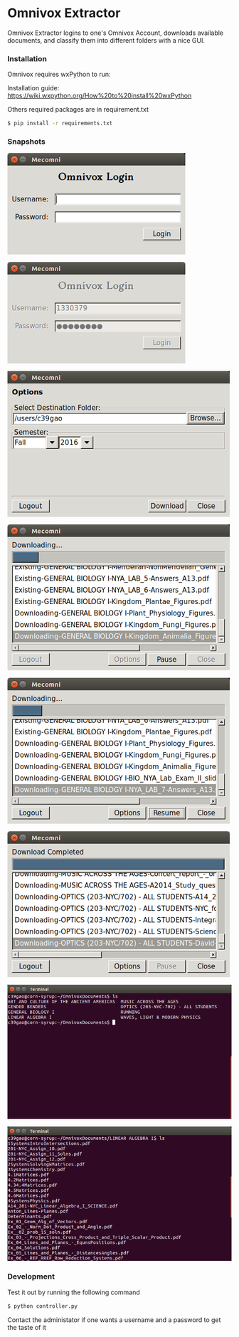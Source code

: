 # Omnivox Extractor

Omnivox Extractor logins to one's Omnivox Account, downloads available documents, and classify them into different folders with a nice GUI.

### Installation
Omnivox requires wxPython to run:

Installation guide: https://wiki.wxpython.org/How%20to%20install%20wxPython

Others required packages are in requirement.txt
```sh
$ pip install -r requirements.txt
```

### Snapshots
![logingframe](img/loginframe.png)

![processlogin](img/processlogin.png)

![optionsframe](img/optionsframe.png)

![downloadingframe](img/downloadingframe.png)

![downloadingpause](img/downloadingpause.png)

![downloaded](img/downloaded.png)

![folders](img/folders.png)

![filesinfolders](img/filesinfolders.png)

### Development
Test it out by running the following command
```sh
$ python controller.py
```
Contact the administator if one wants a username and a password to get the taste of it
